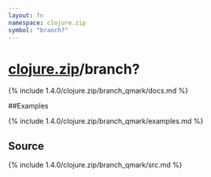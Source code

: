 ```yaml
---
layout: fn
namespace: clojure.zip
symbol: "branch?"
---
```


# [clojure.zip](../)/branch?

{% include 1.4.0/clojure.zip/branch_qmark/docs.md %}

##Examples

{% include 1.4.0/clojure.zip/branch_qmark/examples.md %}
## Source
{% include 1.4.0/clojure.zip/branch_qmark/src.md %}


